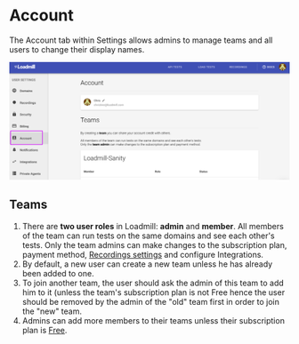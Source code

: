 # Account

The Account tab within Settings allows admins to manage teams and all users to change their display names.

![The Account tab](../.gitbook/assets/screenshot-41-.png)

## Teams 

1. There are **two user roles** in Loadmill: **admin** and **member**. All members of the team can run tests on the same domains and see each other's tests. Only the team admins can make changes to the subscription plan, payment method, [Recordings settings](https://docs.loadmill.com/working-with-the-recorder/recorder-settings) and configure Integrations.
2. By default, a new user can create a new team unless he has already been added to one. 
3. To join another team, the user should ask the admin of this team to add him to it \(unless the team's subscription plan is not Free hence the user should be removed by the admin of the "old" team first in order to join the "new" team.
4. Admins can add more members to their teams unless their subscription plan is [Free](https://www.loadmill.com/#pricing). 





